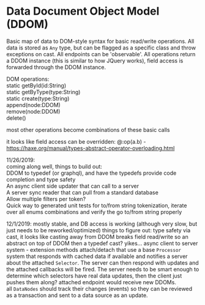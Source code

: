 # Data Document Object Model (DDOM)  

Basic map of data to DOM-style syntax for basic read/write operations. All data is stored as `Any` type, but can be flagged as a specific class and throw exceptions on cast. All endpoints can be 'observable'. All operations return a DDOM instance (this is similar to how JQuery works), field access is forwarded through the DDOM instance.  

DOM operations:  
static getById(id:String)  
static getByType(type:String)  
static create(type:String)  
append(node:DDOM)  
remove(node:DDOM)  
delete()  

most other operations become combinations of these basic calls

it looks like field access can be overridden: @:op(a.b) - https://haxe.org/manual/types-abstract-operator-overloading.html

11/26/2019:  
coming along well, things to build out:  
DDOM to typedef (or graphql), and have the typedefs provide code completion and type safety  
An async client side updater that can call to a server  
A server sync reader that can pull from a standard database  
Allow multiple filters per token?  
Quick way to generated unit tests for to/from string tokenization, iterate over all enums combinations and verify the go to/from string properly  

12/1/2019:
mostly stable, and DB access is working (although very slow, but just needs to be reworked/optimized)
things to figure out:
type safety via cast, it looks like casting away from DDOM breaks field read/write so an abstract on top of DDOM then a typedef cast? yikes...
async client to server system - extension methods attach/detach that use a base `Processor` system that responds with cached data if available and notifies a server about the attached `Selector`. The server can then respond with updates and the attached callbacks will be fired. The server needs to be smart enough to determine which selectors have real data updates, then the client just pushes them along? attached endpoint would receive new DDOMs.  
all `DataNodes` should track their changes (events) so they can be reviewed as a transaction and sent to a data source as an update.
